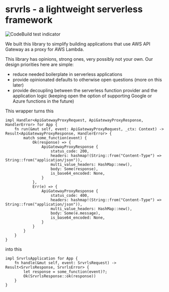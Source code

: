 # srvrls - a lightweight serverless framework

![CodeBuild test indicator](https://codebuild.us-west-2.amazonaws.com/badges?uuid=eyJlbmNyeXB0ZWREYXRhIjoib3o3dlJ5RkJuMEVTckIyR1p1WXAzZkxjVzFQTnZ1QjFMUzZ0OUc2Q1dkQlVhQVU2WjFFTExyQVladmRoc2tSRkozbHFVaHg2ZGhtY2xlN2N1ZFY4cDhjPSIsIml2UGFyYW1ldGVyU3BlYyI6IjdiZUk4RWRZeHpoemZxdEUiLCJtYXRlcmlhbFNldFNlcmlhbCI6MX0%3D&branch=master)

We built this library to simplify building applications that use AWS API Gateway
as a proxy for AWS Lambda.

This library has opinions, strong ones, very possibly not your own.
Our design priorities here are simple:

- reduce needed boilerplate in serverless applications
- provide opinionated defaults to otherwise open questions (more on this later)
- provide decoupling between the serverless function provider and the application logic
(keeping open the option of supporting Google or Azure functions in the future)

This wrapper turns this
    
    impl Handler<ApiGatewayProxyRequest, ApiGatewayProxyResponse, HandlerError> for App {
        fn run(&mut self, event: ApiGatewayProxyRequest, _ctx: Context) -> Result<ApiGatewayProxyResponse, HandlerError> {
            match some_function(event) {
                Ok(response) => {
                    ApiGatewayProxyResponse {
                        status_code: 200,
                        headers: hashmap!(String::from("Content-Type") => String::from("application/json")),
                        multi_value_headers: HashMap::new(),
                        body: Some(response),
                        is_base64_encoded: None,
                    }
                }, 
                Err(e) => {
                    ApiGatewayProxyResponse {
                        status_code: 400,
                        headers: hashmap!(String::from("Content-Type") => String::from("application/json")),
                        multi_value_headers: HashMap::new(),
                        body: Some(e.message),
                        is_base64_encoded: None,
                    }
                }
            }
        }
    }

into this

    impl SrvrlsApplication for App {
        fn handle(&mut self, event: SrvrlsRequest) -> Result<SrvrlsResponse, SrvrlsError> {
            let response = some_function(event)?;
            Ok(SrvrlsResponse::ok(response))
        }
    }
